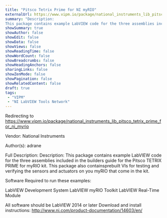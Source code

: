 ```yaml
---
title: "Pitsco Tetrix Prime for NI myRIO"
externalUrl: https://www.vipm.io/package/national_instruments_lib_pitsco_tetrix_prime_for_ni_myrio
summary: "Description:
This package contains example LabVIEW code for the three assemblies included in the builders guide for the Pitsco TETRIX PRIME for myRIO kit."
showSummary: true
showAuthor: false
showEdit: false
showData: false
showViews: false
showReadingTime: false
showWordCount: false
showBreadcrumbs: false
showHeadingAnchors: false
sharingLinks: false
showZenMode: false
showPagination: false
showRelatedContent: false
draft: true
tags:
 - "VIPM"
 - "NI LabVIEW Tools Network"
---
```


Redirecting to https://www.vipm.io/package/national_instruments_lib_pitsco_tetrix_prime_for_ni_myrio

Vendor: National Instruments

Author(s): adrane
 
Full Description:
Description:
This package contains example LabVIEW code for the three assemblies included in the builders guide for the Pitsco TETRIX PRIME for myRIO kit.  This package also containsprebuilt VIs for testing and verifying the sensors and actuators on you myRIO that come in the kit.  

Software Required to run these examples:

LabVIEW Development System
LabVIEW myRIO Toolkit
LabVIEW Real-Time Module

All software should be LabVIEW 2014 or later
Download and install instructions: http://www.ni.com/product-documentation/14603/en/